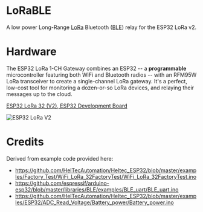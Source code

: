 # LoRaBLE

A low power Long-Range [LoRa](https://en.wikipedia.org/wiki/LoRa)
Bluetooth ([BLE](https://en.wikipedia.org/wiki/Bluetooth_Low_Energy)) relay for the ESP32 LoRa v2.

# Hardware

The ESP32 LoRa 1-CH Gateway combines an ESP32 -- a **programmable** microcontroller featuring both WiFi and Bluetooth
radios -- with an RFM95W LoRa transceiver to create a single-channel LoRa gateway. It's a perfect, low-cost tool for
monitoring a dozen-or-so LoRa devices, and relaying their messages up to the cloud.

[ESP32 LoRa 32 (V2), ESP32 Development Board](https://www.amazon.com/MakerFocus-Development-Bluetooth-0-96inch-Display/dp/B076MSLFC9)

![ESP32 LoRa V2](https://m.media-amazon.com/images/I/710x6RMB+YL._AC_SX679_.jpg)

# Credits

Derived from example code provided here:

- https://github.com/HelTecAutomation/Heltec_ESP32/blob/master/examples/Factory_Test/WiFi_LoRa_32FactoryTest/WiFi_LoRa_32FactoryTest.ino
- https://github.com/espressif/arduino-esp32/blob/master/libraries/BLE/examples/BLE_uart/BLE_uart.ino
- https://github.com/HelTecAutomation/Heltec_ESP32/blob/master/examples/ESP32/ADC_Read_Voltage/Battery_power/Battery_power.ino